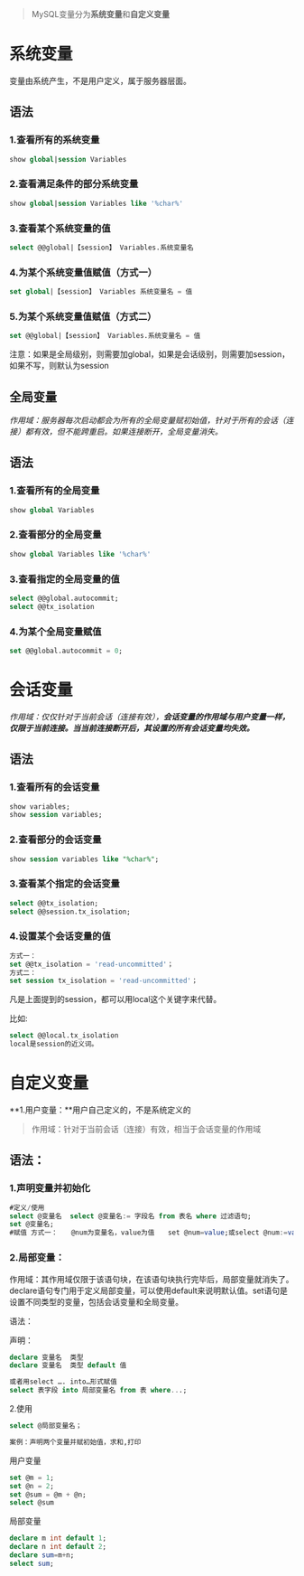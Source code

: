 >  MySQL变量分为**系统变量**和**自定义变量**

# 系统变量

变量由系统产生，不是用户定义，属于服务器层面。

## 语法

### 1.查看所有的系统变量

```sql
show global|session Variables
```

### 2.查看满足条件的部分系统变量

```sql
show global|session Variables like '%char%'
```

### 3.查看某个系统变量的值

```sql
select @@global|【session】 Variables.系统变量名
```

### 4.为某个系统变量值赋值（方式一）

```sql
set global|【session】 Variables 系统变量名 = 值
```

### 5.为某个系统变量值赋值（方式二）

```sql
set @@global|【session】 Variables.系统变量名 = 值
```

注意：如果是全局级别，则需要加global，如果是会话级别，则需要加session，如果不写，则默认为session

## 全局变量

*作用域：服务器每次启动都会为所有的全局变量赋初始值，针对于所有的会话（连接）都有效，但不能跨重启。如果连接断开，全局变量消失。*

## 语法

### 1.查看所有的全局变量

```sql
show global Variables
```

### 2.查看部分的全局变量

```sql
show global Variables like '%char%'
```

### 3.查看指定的全局变量的值

```sql
select @@global.autocommit;
select @@tx_isolation
```

### 4.为某个全局变量赋值

```sql
set @@global.autocommit = 0;
```

# 会话变量

*作用域：仅仅针对于当前会话（连接有效），**会话变量的作用域与用户变量一样，仅限于当前连接。当当前连接断开后，其设置的所有会话变量均失效。***

## 语法

### 1.查看所有的会话变量

```sql
show variables;
show session variables;
```

### 2.查看部分的会话变量

```sql
show session variables like "%char%";
```

### 3.查看某个指定的会话变量

```sql
select @@tx_isolation;
select @@session.tx_isolation;
```

### 4.设置某个会话变量的值

```sql
方式一：
set @@tx_isolation = 'read-uncommitted'；
方式二：
set session tx_isolation = 'read-uncommitted'；
```

凡是上面提到的session，都可以用local这个关键字来代替。 

比如:

```sql
select @@local.tx_isolation
local是session的近义词。
```

# 自定义变量

**1.用户变量：**用户自己定义的，不是系统定义的

>  作用域：针对于当前会话（连接）有效，相当于会话变量的作用域

## 语法：

### 1.声明变量并初始化

```sql
#定义/使用
select @变量名  select @变量名:= 字段名 from 表名 where 过滤语句;
set @变量名;
#赋值 方式一：　　@num为变量名，value为值　　set @num=value;或select @num:=value;方式二：　　　　select into    例：select 字段 into 变量名 from 表
```



### 2.局部变量：

作用域：其作用域仅限于该语句块，在该语句块执行完毕后，局部变量就消失了。declare语句专门用于定义局部变量，可以使用default来说明默认值。set语句是设置不同类型的变量，包括会话变量和全局变量。

语法：

声明：

```sql
declare 变量名  类型
declare 变量名  类型 default 值

或者用select …. into…形式赋值
select 表字段 into 局部变量名 from 表 where...;
```

2.使用

```sql
select @局部变量名；
```



```sql
案例：声明两个变量并赋初始值，求和,打印
```

用户变量

```sql
set @m = 1;
set @n = 2;
set @sum = @m + @n;
select @sum
```

局部变量

```sql
declare m int default 1;
declare n int default 2;
declare sum=m+n;
select sum;
```